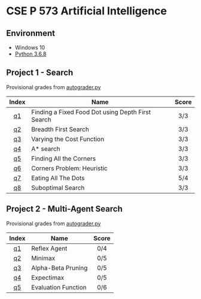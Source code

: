 # CSE P 573 Artificial Intelligence

## Environment

* Windows 10
* [Python 3.6.8](https://www.python.org/downloads/release/python-368/)

## Project 1 - Search

Provisional grades from [autograder.py](./Project1-Search/autograder.py)

| Index | Name | Score |
| :----:| ---- | :---: |
| [q1](https://github.com/BigEggStudy/UW-CSEP-573-Wi19-Artificial-Intelligence/issues/1) | Finding a Fixed Food Dot using Depth First Search | 3/3 |
| [q2](https://github.com/BigEggStudy/UW-CSEP-573-Wi19-Artificial-Intelligence/issues/2) | Breadth First Search | 3/3 |
| [q3](https://github.com/BigEggStudy/UW-CSEP-573-Wi19-Artificial-Intelligence/issues/3) | Varying the Cost Function | 3/3 |
| [q4](https://github.com/BigEggStudy/UW-CSEP-573-Wi19-Artificial-Intelligence/issues/4) | A* search | 3/3 |
| [q5](https://github.com/BigEggStudy/UW-CSEP-573-Wi19-Artificial-Intelligence/issues/5) | Finding All the Corners | 3/3 |
| [q6](https://github.com/BigEggStudy/UW-CSEP-573-Wi19-Artificial-Intelligence/issues/6) | Corners Problem: Heuristic | 3/3 |
| [q7](https://github.com/BigEggStudy/UW-CSEP-573-Wi19-Artificial-Intelligence/issues/7) | Eating All The Dots | 5/4 |
| [q8](https://github.com/BigEggStudy/UW-CSEP-573-Wi19-Artificial-Intelligence/issues/8) | Suboptimal Search | 3/3 |

## Project 2 - Multi-Agent Search

Provisional grades from [autograder.py](./Project2-MultiAgentSearch/autograder.py)

| Index | Name | Score |
| :----:| ---- | :---: |
| [q1](https://github.com/BigEggStudy/UW-CSEP-573-Wi19-Artificial-Intelligence/issues/9) | Reflex Agent | 0/4 |
| [q2](https://github.com/BigEggStudy/UW-CSEP-573-Wi19-Artificial-Intelligence/issues/10) | Minimax | 0/5 |
| [q3](https://github.com/BigEggStudy/UW-CSEP-573-Wi19-Artificial-Intelligence/issues/11) | Alpha-Beta Pruning | 0/5 |
| [q4](https://github.com/BigEggStudy/UW-CSEP-573-Wi19-Artificial-Intelligence/issues/12) | Expectimax | 0/5 |
| [q5](https://github.com/BigEggStudy/UW-CSEP-573-Wi19-Artificial-Intelligence/issues/13) | Evaluation Function | 0/6 |
